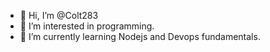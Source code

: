 - 👋 Hi, I’m @Colt283
- 👀 I’m interested in programming.
- 🌱 I’m currently learning Nodejs and Devops fundamentals.

